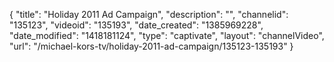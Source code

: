{
    "title": "Holiday 2011 Ad Campaign",
    "description": "",
    "channelid": "135123",
    "videoid": "135193",
    "date_created": "1385969228",
    "date_modified": "1418181124",
    "type": "captivate",
    "layout": "channelVideo",
    "url": "\/michael-kors-tv\/holiday-2011-ad-campaign\/135123-135193"
}